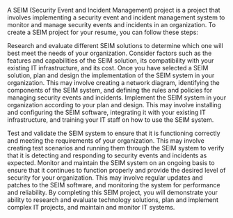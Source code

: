 A SEIM (Security Event and Incident Management) project is a project that involves implementing a security event and incident management system to monitor and manage security events and incidents in an organization. To create a SEIM project for your resume, you can follow these steps:

Research and evaluate different SEIM solutions to determine which one will best meet the needs of your organization. Consider factors such as the features and capabilities of the SEIM solution, its compatibility with your existing IT infrastructure, and its cost.
Once you have selected a SEIM solution, plan and design the implementation of the SEIM system in your organization. This may involve creating a network diagram, identifying the components of the SEIM system, and defining the rules and policies for managing security events and incidents.
Implement the SEIM system in your organization according to your plan and design. This may involve installing and configuring the SEIM software, integrating it with your existing IT infrastructure, and training your IT staff on how to use the SEIM system.

Test and validate the SEIM system to ensure that it is functioning correctly and meeting the requirements of your organization. This may involve creating test scenarios and running them through the SEIM system to verify that it is detecting and responding to security events and incidents as expected.
Monitor and maintain the SEIM system on an ongoing basis to ensure that it continues to function properly and provide the desired level of security for your organization. This may involve regular updates and patches to the SEIM software, and monitoring the system for performance and reliability.
By completing this SEIM project, you will demonstrate your ability to research and evaluate technology solutions, plan and implement complex IT projects, and maintain and monitor IT systems.
